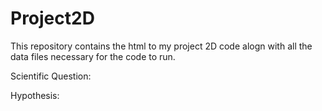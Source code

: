 # Project2D
 
 This repository contains the html to my project 2D code alogn with all the data files necessary for the code to run. 
 
 Scientific Question: 
 
 Hypothesis: 
